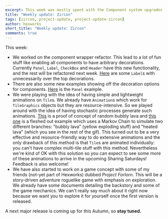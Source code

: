 ```yaml
---
excerpt: This week was mostly spent with the Component system upgrades. We also had some fun with lightweight animations.
title: "Weekly update: Zircon"
tags: [zircon, project-update, project-update-zircon]
author: hexworks
short_title: "Weekly update: Zircon"
comments: true
---
```


This week:

- We worked on the component wrapper refactor. This lead to a lot of fun stuff like enabling all components to have arbitrary decorations.
  Currently `Panel`, `Label`, `CheckBox` and `Header` have this new functionality, and the rest will be refactored next week. [Here](https://cdn.discordapp.com/attachments/363771631727804416/491720810986340352/unknown.png)
  are some `Label`s with unnecessarily over the top decorations.
- There are also some new examples showing off the decoration options for components. [Here](https://cdn.discordapp.com/attachments/363771631727804416/491721308217016321/unknown.png) is
  the `Panel` example.
- We were playing with the idea of having simple and lightweight animations on `Tile`s. We already have `Animation`s which work for `TileGraphics` objects
  but they are resource-intensive. So we played around with the idea of having stochastic processes generate such animations. [This](https://cdn.discordapp.com/attachments/363771631727804416/490995292632514560/GIF.gif)
  is a proof of concept of random bubbly lava and [this one](https://cdn.discordapp.com/attachments/363771631727804416/491268920217698304/lava.gif) is a fleshed
  out example which uses a Markov Chain to simulate two different branches: "bubbly lava" (yellow exploding stuff) and "heated lava" (which you see in the rest of the gif).
  This turned out to be a very effective and resource-friendly way to do extensive animations and the only drawback of this method is that `Tile`s are animated individually:
  you can't have complex multi-tile stuff with this method. Nevertheless we're kind of OK with this solution so you can expect to see some more of these animations to arrive
  in the upcoming Sharing Saturdays! Feedback is also welcome!
- We have also started to work on a game concept with some of my friends (not-yet part of Hexworks) dubbed *Project Forlorn*.
  This will be a story-driven adventure roguelike game with emphasis on exploration. We already have some documents detailing the
  backstory and some of the game mechanics. We can't really say much about it right now because we want you to explore it for yourself
  once the first version is released.


A next major release is coming up for this Autumn, so **stay tuned.**
